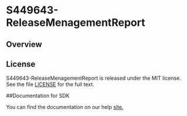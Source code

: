 S449643-ReleaseMenagementReport
=========================

## Overview


## License

S449643-ReleaseMenagementReport is released under the MIT license.  See the file [LICENSE](./LICENSE) for the full text.

##Documentation for SDK

You can find the documentation on our help [site.](https://help.rallydev.com/apps/2.1/doc/)
